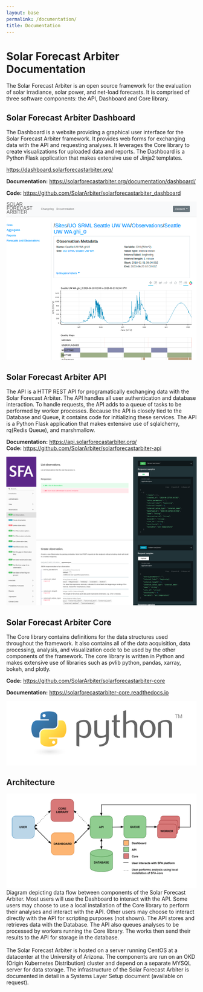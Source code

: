 ```yaml
---
layout: base
permalink: /documentation/
title: Documentation
---
```


Solar Forecast Arbiter Documentation
====================================

The Solar Forecast Arbiter is an open source framework for the evaluation of
solar irradiance, solar power, and net-load forecasts. It is comprised of
three software components: the API, Dashboard and Core library.


<div class="row my-5">
<div class="col-md-7 col-xs-12">
<h2 id="solar-forecast-arbiter-dashboard">Solar Forecast Arbiter Dashboard</h2>
<p>
The Dashboard is a website providing a graphical user interface for the Solar
Forecast Arbiter framework. It provides web forms for exchanging data with the
API and requesting analyses. It leverages the Core library to create
visualizations for uploaded data and reports. The Dashboard is a Python Flask
application that makes extensive use of Jinja2 templates.
</p>

<a href="https://dashboard.solarforecastarbiter.org/">https://dashboard.solarforecastarbiter.org/</a><br/>

<b>Documentation:</b> <a href="https://solarforecastarbiter.org/documentation/dashboard/">https://solarforecastarbiter.org/documentation/dashboard/</a><br/>

<b>Code:</b> <a href="https://github.com/SolarArbiter/solarforecastarbiter_dashboard">https://github.com/SolarArbiter/solarforecastarbiter_dashboard</a>
</div>
<div class="col-md-5 col-xs-12 mt-3">
<div class="d-flex h-100">
<img class="align-self-center shadow" src="/images/dashboard_screenshot.png"/>
</div>
</div>
</div>

<div class="row my-5">
<div class="col-md-7 col-xs-12">
<h2>Solar Forecast Arbiter API</h2>
<p>
The API is a HTTP REST API for programatically exchanging data with the Solar
Forecast Arbiter. The API handles all user authentication and database
interaction. To handle requests, the API adds to a queue of tasks to be
performed by worker processes. Because the API is closely tied to the Database
and Queue, it contains code for initializing these services. The API is
a Python Flask application that makes extensive use of sqlalchemy,
rq(Redis Queue), and marshmallow.
</p>

<b>Documentation:</b> <a href="https://api.solarforecastarbiter.org/">https://api.solarforecastarbiter.org/</a><br/>
<b>Code:</b> <a href="https://github.com/SolarArbiter/solarforecastarbiter-api">https://github.com/SolarArbiter/solarforecastarbiter-api</a><br/>
</div>
<div class="col-md-5 col-xs-12 mt-3">
<div class="d-flex h-100">
<img class="align-self-center shadow" src="/images/api_screenshot.png"/>
</div>
</div>
</div>

<div class="row my-5">
<div class="col-md-7 col-xs-12">
<h2>Solar Forecast Arbiter Core</h2>
<p>
The Core library contains definitions for the data structures used throughout
the framework. It also contains all of the data acquisition, data processing,
analysis, and visualization code to be used by the other components of the
framework. The core library is written in Python and makes extensive use of
libraries such as pvlib python, pandas, xarray, bokeh, and plotly.
</p>
<b>Code:</b> <a href="https://github.com/SolarArbiter/solarforecastarbiter-core">https://github.com/SolarArbiter/solarforecastarbiter-core</a><br/>

<b>Documentation:</b> <a href="https://solarforecastarbiter-core.readthedocs.io">https://solarforecastarbiter-core.readthedocs.io</a><br/>
</div>
<div class="col-md-5 col-xs-12 mt-3">
<div class="d-flex h-100 shadow">
<img class="align-self-center" src="/images/python-logo-master-v3-TM.png">
</div>
</div>
</div>

## Architecture

<img class="figure" src="/images/architecture_chart.png"/>

<figcaption class="figure">
Diagram depicting data flow between components of the Solar Forecast Arbiter.
Most users will use the Dashboard to interact with the API. Some users may
choose to use a local installation of the Core library to perform their
analyses and interact with the API. Other users may choose to interact
directly with the API for scripting purposes (not shown). The API stores and
retrieves data with the Database. The API also queues analyses to be processed
by workers running the Core library. The works then send their results to the
API for storage in the database.</figcaption>

<br/>
The Solar Forecast Arbiter is hosted on a server running CentOS at a datacenter
at the University of Arizona. The components are run on an OKD (Origin
Kubernetes Distribution) cluster and depend on a separate MYSQL server for
data storage. The infrastructure of the Solar Forecast Arbiter is documented
in detail in a Systems Layer Setup document (available on request).
